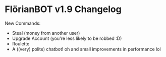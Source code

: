 ﻿
# FlörianBOT v1.9 Changelog
New Commands:
- Steal (money from another user)
- Upgrade Account (you're less likely to be robbed :D)
- Roulette
- A ((very) polite) chatbot!
oh and small improvements in performance lol
